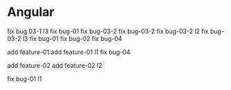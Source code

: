 # Angular
fix bug 03-1 l3
fix bug-01
fix bug-03-2
fix bug-03-2
fix bug-03-2 l2
fix bug-03-2 l3
fix bug-01
fix bug-02
fix bug-04

add feature-01
add feature-01 l1
fix bug-04

add feature-02
add feature-02 l2

fix bug-01 l1

